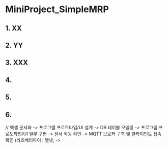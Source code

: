 # MiniProject_SimpleMRP

## 1. XX

## 2. YY

## 3. XXX

## 4.

## 5.

## 6.

// 액셀 문서화 -> 프로그램 프로토타입/UI 설계 -> DB 테이블 모델링 -> 프로그램 프로토타입/UI 일부 구현 -> 센서 작동 확인 -> MQTT 브로커 구축 및 클라이언트 접속 확인 (라즈베리파이 : 텔넷,  ->
